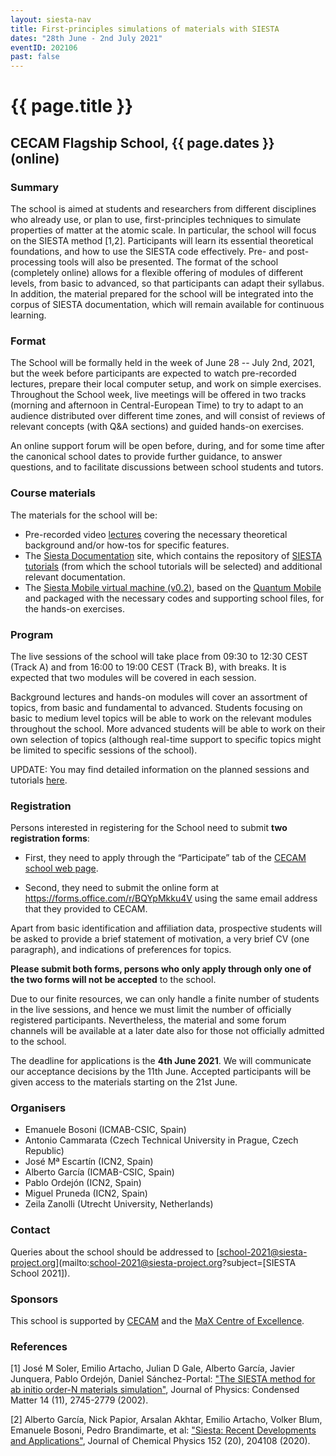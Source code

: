 ```yaml
---
layout: siesta-nav
title: First-principles simulations of materials with SIESTA
dates: "28th June - 2nd July 2021"
eventID: 202106
past: false
---
```

# {{ page.title }}
## CECAM Flagship School, {{ page.dates }} (online)

### Summary

The school is aimed at students and researchers from different disciplines who
already use, or plan to use, first-principles techniques to simulate properties
of matter at the atomic scale. In particular, the school will focus on the
SIESTA method [1,2]. Participants will learn its essential theoretical
foundations, and how to use the SIESTA code effectively. Pre- and
post-processing tools will also be presented. The format of the school
(completely online) allows for a flexible offering of modules of different
levels, from basic to advanced, so that participants can adapt their syllabus.
In addition, the material prepared for the school will be integrated into the
corpus of SIESTA documentation, which will remain available for continuous
learning.

### Format

The School will be formally held in the week of June 28 -- July 2nd, 2021, but
the week before participants are expected to watch pre-recorded lectures,
prepare their local computer setup, and work on simple exercises. Throughout
the School week,  live meetings will be offered in two tracks (morning and
afternoon in Central-European Time) to try to adapt to an audience distributed
over different time zones, and will consist of reviews of relevant concepts
(with Q&A sections) and guided hands-on exercises.

An online support forum will be open before, during, and for some time after
the canonical school dates to provide further guidance, to answer questions,
and to facilitate discussions between school students and tutors.

### Course materials

The materials for the school will be:
 - Pre-recorded video [lectures](Lectures.html)
   covering the necessary theoretical background
   and/or how-tos for specific features.
 - The [Siesta Documentation](https://docs.siesta-project.org/projects/siesta/) site,
   which contains the repository of
   [SIESTA tutorials](https://docs.siesta-project.org/projects/siesta/tutorials/)
   (from which the school tutorials will be selected) and additional relevant documentation.
 - The
   [Siesta Mobile virtual machine (v0.2)](https://drive.google.com/drive/folders/14V50YRuJfW1jxdWkQzZPnTx0TIa10ftX), based on the
   [Quantum Mobile](https://quantum-mobile.readthedocs.io/) and packaged
   with the necessary codes and supporting school files, for the hands-on
   exercises.

### Program

The live sessions of the school will take place from 09:30 to 12:30 CEST (Track
A) and from 16:00 to 19:00 CEST (Track B), with breaks.
It is expected that two modules will be covered in each session.

Background lectures and hands-on modules will cover an assortment of topics,
from basic and fundamental to advanced. Students focusing on basic to medium
level topics will be able to work on the relevant modules throughout the
school. More advanced students will be able to work on their own selection of
topics (although real-time support to specific topics might be limited to
specific sessions of the school).

UPDATE: You may find detailed information on the planned sessions and tutorials
[here](Sessions.html).

### Registration

Persons interested in registering for the School need to submit **two
registration forms**:

- First, they need to apply through the “Participate” tab of
  the [CECAM school web page](https://www.cecam.org/workshop-details/5).

- Second, they need to submit the online form at
  <https://forms.office.com/r/BQYpMkku4V>
  using the same email address that they provided to CECAM.

Apart from basic identification and affiliation data,
prospective students will be asked to provide a brief statement of motivation,
a very brief CV (one paragraph), and indications of preferences for topics.

**Please submit both forms, persons who only apply through only one of the two
forms will not be accepted** to the school.

Due to our finite resources, we can only handle a finite number of students in
the live sessions, and hence we must limit the number of officially registered
participants. Nevertheless, the material and some forum channels will be
available at a later date also for those not officially admitted to the school.

The deadline for applications is the **4th June 2021**. We will communicate our
acceptance decisions by the 11th June. Accepted participants will be given
access to the materials starting on the 21st June.

### Organisers

* Emanuele Bosoni (ICMAB-CSIC, Spain)
* Antonio Cammarata (Czech Technical University in Prague, Czech Republic)
* José Mª Escartín (ICN2, Spain)
* Alberto García (ICMAB-CSIC, Spain)
* Pablo Ordejón (ICN2, Spain)
* Miguel Pruneda (ICN2, Spain)
* Zeila Zanolli (Utrecht University, Netherlands)

### Contact

Queries about the school should be addressed to [school-2021@siesta-project.org](mailto:school-2021@siesta-project.org?subject=[SIESTA School 2021]).

### Sponsors

This school is supported by [CECAM](https://www.cecam.org/) and
the [MaX Centre of Excellence](http://www.max-centre.eu).

### References

[1] José M Soler, Emilio Artacho, Julian D Gale, Alberto García, Javier Junquera, Pablo Ordejón, Daniel Sánchez-Portal: ["The SIESTA method for ab initio order-N materials simulation"](https://doi.org/10.1088/0953-8984/14/11/302), Journal of Physics: Condensed Matter 14 (11), 2745-2779 (2002).

[2] Alberto García, Nick Papior, Arsalan Akhtar, Emilio Artacho, Volker Blum, Emanuele Bosoni, Pedro Brandimarte, et al: ["Siesta: Recent Developments and Applications"](https://doi.org/10.1063/5.0005077), Journal of Chemical Physics 152 (20), 204108 (2020).
